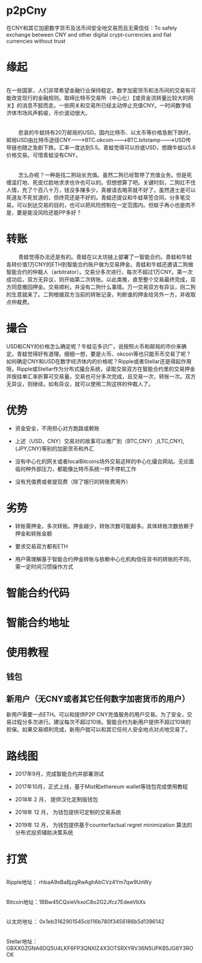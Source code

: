 # p2pCny

在CNY和其它加密数字货币及法币间安全地交易而且无需信任：To safely exchange between CNY and other digital crypt-currencies and fiat currencies without trust

# 缘起

######

在一些国家，人们非常希望金融行业保持稳定。数字加密货币和法币间的交易有可能改变现行的金融规则。取缔比特币交易所（中心化）【或资金流转量比较大的网关】的消息不胫而走。一些网关和交易所已经主动停止充值CNY。一时间数字经济体市场风声鹤唳，币价波动很大。
　　
######
　　
悲哀的牛蛙持有20万邮局的USD。国内比特币、以太币等价格急剧下跌时，邮局USD由比特币途径CNY--->BTC.okcoin--->BTC.bitstamp--->USD传导链也随之急剧下跌。汇率一度达到5.5。青蛙觉得可以抄底USD，想跟牛蛙以5.6价格交易。可惜青蛙没有CNY。

######
　　
怎么办呢？一种是找二狗站长充值。虽然二狗已经暂停了充值业务。但是死缠滥打地、死皮烂脸地求求也许也可以的。但想想算了吧。关键时刻，二狗扛不住人情，充了个百八十万，钱没多赚多少，真被请去喝茶就不好了。虽然道士是可以死道友不死贫道的，但终究还是不好的。青蛙还提议和牛蛙草签合同，分多笔交易。可以到达交易的目的，也可以把风险控制在一定范围内。但蚊子再小也是肉不是，要是能没风险还能PP多好？
　　

# 转账

　　
青蛙觉得办法还是有的。青蛙在以太坊链上部署了一智能合约。青蛙和牛蛙各转价值1万CNY的ETH到智能合约账户做为交易押金。青蛙和牛蛙还邀请二狗做智能合约的仲裁人（arbitrator）。交易分多次进行，每次不超过1万CNY。第一次成功后，双方无异议，则开始第二次转账。以此类推，直至整个交易最终完成，双方同意撤回押金。交易顺利，并没有二狗什么事情。万一交易双方有异议，则二狗的生意就来了。二狗根据双方当前的转账记录，判断谁的押金给另外一方，并收取点仲裁费。
　　
　　
# 撮合


USD和CNY的价格怎么确定呢？牛蛙见多识广，说按照火币和邮局的市价来确定。青蛙觉得好有道理。细细一想，要是火币、okcoin等也只能币币交易了呢？如何确定CNY和USD在数字经济体内的价格呢？Ripple或者Stellar还是得起作用呀。Ripple或Stellar作为分布式撮合系统，读取交易双方在智能合约里的交易押金并按挂单汇率折算可交易量。交易也可分多次完成，且交易一次，转账一次。双方无异议，则继续。如有异议，就可以使用二狗这样的仲裁人了。


# 优势

   * 资金安全，不用担心对方跑路或赖账

   * 上述（USD，CNY）交易对的故事可以推广到（BTC,CNY）,(LTC,CNY),(JPY,CNY)等别的加密货币和外汇

   * 没有中心化的网关或者localBitcoins场外交易这样的中心化撮合网站。无论面临何种外部压力，都能像比特币系统一样不停机工作

   * 没有充值费或者提现费（除了银行的转账费用外）

# 劣势

   * 转账需押金，多次转账。押金越少，转账次数可能越多。具体转账次数依赖于押金和转账金额

   * 要求交易双方都有ETH

   * 用户需理解基于智能合约押金转账与依赖中心化机构信任背书的转账的不同，需一定时间习惯操作方式

# 智能合约代码


# 智能合约地址


# 使用教程

## 钱包

## 新用户（无CNY或者其它任何数字加密货币的用户）

新用户需要一点ETH。可以和提供P2P CNY充值服务的用户交易。为了安全，交易过程分多次进行。建议每次不超过10块。智能合约为新用户提供不超过10块的担保。如果交易顺利完成，新用户就可以和其它任何人安全地点对点地交易了。









# 路线图

  * 2017年9月，完成智能合约并部署测试

  * 2017年10月，正式上线，基于Mist和ethereum wallet等钱包完成使用教程

  * 2018年 2 月， 提供汉化定制版钱包

  * 2018年 12 月， 为钱包提供可定制的交易系统

  * 2019年 12 月， 为钱包提供基于counterfactual regret minimization 算法的分布式投资辅助决策系统

    

# 打赏

######

  Ripple地址： rhbaA9xBaBjzgRwAghAbCVz4Ym7qw9UnWy

###### 

  Bitcoin地址：1BBw45CQxieVkxoC8o2G2Jfcz7EdeeVbXs


###### 

  以太坊地址： 0x1eb3162901545cb116b780f3456186b5d1396142

###### 

  Stellar地址： GBXXGZGNA6DQ5U4LKF6FP3QNXIZ4X3OTSRXYRV36N5UPKB5JG6Y3ROCK


